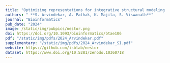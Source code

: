 ```yaml
---
title: "Optimizing representations for integrative structural modeling using Bayesian model selection"
authors: " **S. Arvindekar, A. Pathak, K. Majila, S. Viswanath**"
journal: "Bioinformatics"
pub_date: "2024"
image: /static/img/pubpics/nestor.png
doi: https://doi.org/10.1093/bioinformatics/btae106
pdf: "/static/img/pdfs/2024_Arvindekar.pdf" 
supplementary: "/static/img/pdfs/2024_Arvindekar_SI.pdf" 
website: https://github.com/isblab/nestor
dataset: https://www.doi.org/10.5281/zenodo.10360718
---
```

